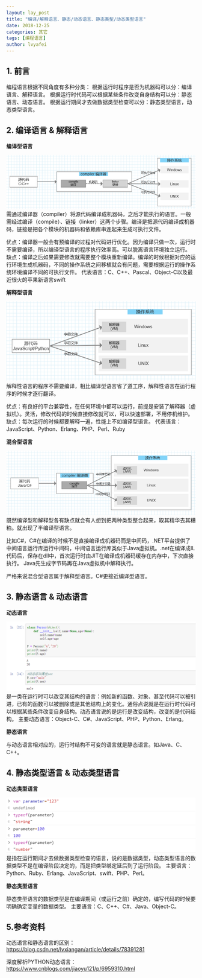```yaml
---
layout: lay_post
title: "编译/解释语言、静态/动态语言、静态类型/动态类型语言"
date: 2018-12-25
categories: 其它
tags: [编程语言]
author: lvyafei
---
```


## 1. 前言

编程语言根据不同角度有多种分类：
根据运行时程序是否为机器码可以分：编译语言、解释语言。
根据运行时代码可以根据某些条件改变自身结构可以分：静态语言、动态语言。
根据运行期间才去做数据类型检查可以分：静态类型语言，动态类型语言。
<!--more-->

## 2. 编译语言 & 解释语言

**编译型语言**

![编译语言](/images/编程语言/编译语言.png)
需通过编译器（compiler）将源代码编译成机器码，之后才能执行的语言。一般需经过编译（compile）、链接（linker）这两个步骤。编译是把源代码编译成机器码，链接是把各个模块的机器码和依赖库串连起来生成可执行文件。

优点：编译器一般会有预编译的过程对代码进行优化。因为编译只做一次，运行时不需要编译，所以编译型语言的程序执行效率高。可以脱离语言环境独立运行。
缺点：编译之后如果需要修改就需要整个模块重新编译。编译的时候根据对应的运行环境生成机器码，不同的操作系统之间移植就会有问题，需要根据运行的操作系统环境编译不同的可执行文件。
代表语言：C、C++、Pascal、Object-C以及最近很火的苹果新语言swift

**解释型语言**

![解释语言](/images/编程语言/解释语言.png)
解释性语言的程序不需要编译，相比编译型语言省了道工序，解释性语言在运行程序的时候才逐行翻译。

优点：有良好的平台兼容性，在任何环境中都可以运行，前提是安装了解释器（虚拟机）。灵活，修改代码的时候直接修改就可以，可以快速部署，不用停机维护。
缺点：每次运行的时候都要解释一遍，性能上不如编译型语言。
代表语言：JavaScript、Python、Erlang、PHP、Perl、Ruby

**混合型语言**

![混合语言](/images/编程语言/混合语言.png)
既然编译型和解释型各有缺点就会有人想到把两种类型整合起来，取其精华去其糟粕。就出现了半编译型语言。

比如C#，C#在编译的时候不是直接编译成机器码而是中间码，.NET平台提供了中间语言运行库运行中间码，中间语言运行库类似于Java虚拟机。.net在编译成IL代码后，保存在dll中，首次运行时由JIT在编译成机器码缓存在内存中，下次直接执行。
Java先生成字节码再在Java虚拟机中解释执行。

严格来说混合型语言属于解释型语言。C#更接近编译型语言。

## 3. 静态语言 & 动态语言

**动态语言**

![动态语言](/images/编程语言/动态语言.png)
是一类在运行时可以改变其结构的语言：例如新的函数、对象、甚至代码可以被引进，已有的函数可以被删除或是其他结构上的变化。通俗点说就是在运行时代码可以根据某些条件改变自身结构。动态语言说的是运行是改变结构，改变的是代码结构。
主要动态语言：Object-C、C#、JavaScript、PHP、Python、Erlang。

**静态语言**

与动态语言相对应的，运行时结构不可变的语言就是静态语言。如Java、C、C++。

## 4. 静态类型语言 & 动态类型语言

**动态类型语言**

![动态类型语言](/images/编程语言/动态类型语言.png)
是指在运行期间才去做数据类型检查的语言，说的是数据类型，动态类型语言的数据类型不是在编译阶段决定的，而是把类型绑定延后到了运行阶段。
主要语言：Python、Ruby、Erlang、JavaScript、swift、PHP、Perl。

**静态类型语言**

静态类型语言的数据类型是在编译期间（或运行之前）确定的，编写代码的时候要明确确定变量的数据类型。
主要语言：C、C++、C#、Java、Object-C。

## 5.参考资料

动态语言和静态语言的区别：
https://blog.csdn.net/lvxiangan/article/details/78391281

深度解析PYTHON动态语言：
https://www.cnblogs.com/jiaoyu121/p/6959310.html
